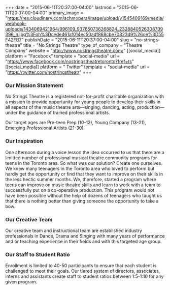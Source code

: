 +++
date = "2015-06-11T20:37:00-04:00"
lastmod = "2015-06-11T20:37:00-04:00"
primary_image = "https://res.cloudinary.com/schmopera/image/upload/v1545409169/media/webhook-uploads/1434069421964/996109_937650736268824_2328840526308709396_n.jpg%3Foh%3Dcede461af014ec50adf868cbe70823d9%26oe%3D55F42FB7"
publishDate = "2015-06-11T20:37:00-04:00"
slug = "no-strings-theatre"
title = "No Strings Theatre"
type_of_company = "Theatre Company"
website = "http://www.nostringstheatre.com/"
[[social_media]]
platform = "Facebook"
template = "social-media"
url = "https://www.facebook.com/nostringstheatretoronto?fref=ts"
[[social_media]]
platform = " Twitter"
template = "social-media"
url = "https://twitter.com/nostringstheatr"
+++

### Our Mission Statement

No Strings Theatre is a registered not-for-profit charitable organization with a mission to provide opportunity for young people to develop their skills in all aspects of the music theatre arts—singing, dancing, acting, production—under the guidance of trained professional artists.

Our target ages are Pre-teen Prep (10-12), Young Company (13-21), Emerging Professional Artists (21-30)

### Our Inspiration

One afternoon during a voice lesson the idea occurred to us that there are a limitted number of professional musical theatre community programs for teens in the Toronto area. So what was our solution? Create one ourselves. We knew many teenagers in the Toronto area who loved to perform but hardly get the opportunity or find that they want to improve on their skills in the less hectic summer months. We, therefore, started a program where teens can improve on music theatre skills and learn to work with a team to successfully put on a co-operative production. This program would not have been possible without the help of dozens of teenagers who taught us that there is nothing better than giving someone the opportunity to take a bow.

### Our Creative Team

Our creative team and instructional team are established industry professionals in Dance, Drama and Singing with many years of performance and or teaching experience in their fields and with this targeted age group.

### Our Staff to Student Ratio

Enrollment is limited to 40-50 participants to ensure that each student is challenged to meet their goals. Our tiered system of directors, associates, interns and assistants create staff to student ratios between 1:5-1:10 for any given program.
